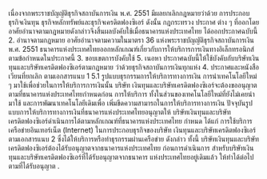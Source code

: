 เนื่องจากพระราชบัญญัติธุรกิจสถาบันการเงิน พ.ศ. 2551 มีผลยกเลิกกฎหมายว่าด้วย
การประกอบธุรกิจเงินทุน ธุรกิจหลักทรัพย์และธุรกิจเครดิตฟองซิเอร์ ดังนั้น กฎกระทรวง ประกาศ
ต่าง ๆ ที่ออกโดยอาศัยอำนาจตามกฎหมายดังกล่าวจึงสิ้นผลบังคับใช้เมื่อธนาคารแห่งประเทศไทย
ได้ออกประกาศฉบับนี้
2. อำนาจตามกฎหมาย
อาศัยอำนาจตามความในมาตรา 36 แห่งพระราชบัญญัติธุรกิจสถาบันการเงิน
พ.ศ. 2551 ธนาคารแห่งประเทศไทยออกหลักเกณฑ์เกี่ยวกับการให้บริการการเงินทางอิเล็กทรอนิกส์
ตามข้อกําหนดในประกาศนี้
3. ขอบเขตการบังคับใช้
5. เนอหา
ประกาศฉบับนี้ให้ใช้บังคับกับบริษัทเงินทุนและบริษัทเครดิตฟองซิเอร์ตามกฎหมาย
ว่าด้วยธุรกิจสถาบันการเงินทุกแห่ง
4. ประกาศและหนังสือเวียนที่ยกเลิก ตามเอกสารแนบ 1
5.1 รูปแบบธุรกรรมการให้บริการทางการเงิน
การนำเทคโนโลยีใหม่ ๆ มาใช้เพื่อช่วยในการให้บริการการเงินนั้น บริษัท
เงินทุนและบริษัทเครดิตฟองซิเอร์จะต้องขออนุญาตตามที่ธนาคารแห่งประเทศไทยกำหนดก่อน
การให้บริการ ทั้งในส่วนของเทคโนโลยีใหม่ที่ยังไม่เคยนำมาใช้ และการพัฒนาเทคโนโลยีเดิมเพื่อ
เพิ่มขีดความสามารถในการให้บริการทางการเงิน
ปัจจุบันรูปแบบการให้บริการทางการเงินที่ธนาคารแห่งประเทศไทยอนุญาตให้
บริษัทเงินทุนและบริษัทเครดิตฟองซิเอร์ดำเนินการได้ตามหลักเกณฑ์ที่ธนาคารแห่งประเทศไทย
กำหนด ได้แก่ การใช้บริการเครือข่ายอินเทอร์เน็ต (Internet) ในการประกอบธุรกิจของบริษัท
เงินทุนและบริษัทเครดิตฟองซิเอร์ ตามเอกสารแนบ 2 ซึ่งได้ให้บริการหรือทำธุรกรรมผ่านเครือข่าย
ดังกล่าว ทั้งนี้ บริษัทเงินทุนและบริษัทเครดิตฟองซิเอร์ต้องได้รับอนุญาตจากธนาคารแห่งประเทศไทย
ก่อนการดำเนินการ สำหรับบริษัทเงินทุนและบริษัทเครดิตฟองซิเอร์ที่ได้รับอนุญาตจากธนาคาร
แห่งประเทศไทยอยู่เดิมแล้ว ให้ทำได้ต่อไปตามที่ได้รับอนุญาต
.

